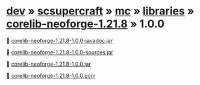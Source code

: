 # [dev](/artifacts/dev) » [scsupercraft](/artifacts/dev/scsupercraft) » [mc](/artifacts/dev/scsupercraft/mc) » [libraries](/artifacts/dev/scsupercraft/mc/libraries) » [corelib-neoforge-1.21.8](/artifacts/dev/scsupercraft/mc/libraries/corelib-neoforge-1.21.8) » 1.0.0


📄 [corelib-neoforge-1.21.8-1.0.0-javadoc.jar](/artifacts/dev/scsupercraft/mc/libraries/corelib-neoforge-1.21.8/1.0.0/corelib-neoforge-1.21.8-1.0.0-javadoc.jar)

📄 [corelib-neoforge-1.21.8-1.0.0-sources.jar](/artifacts/dev/scsupercraft/mc/libraries/corelib-neoforge-1.21.8/1.0.0/corelib-neoforge-1.21.8-1.0.0-sources.jar)

📄 [corelib-neoforge-1.21.8-1.0.0.jar](/artifacts/dev/scsupercraft/mc/libraries/corelib-neoforge-1.21.8/1.0.0/corelib-neoforge-1.21.8-1.0.0.jar)

📄 [corelib-neoforge-1.21.8-1.0.0.pom](/artifacts/dev/scsupercraft/mc/libraries/corelib-neoforge-1.21.8/1.0.0/corelib-neoforge-1.21.8-1.0.0.pom)